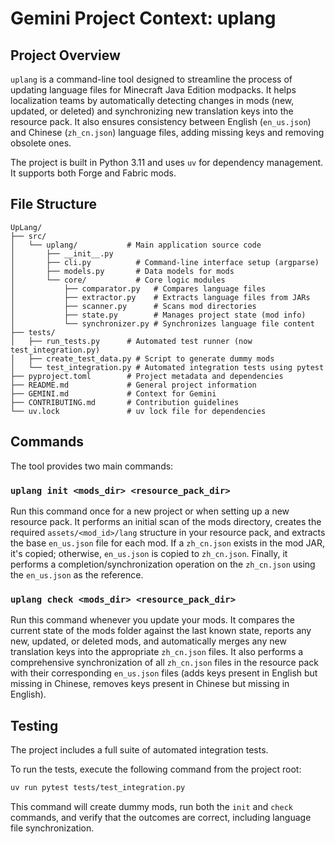 # Gemini Project Context: uplang

## Project Overview

`uplang` is a command-line tool designed to streamline the process of updating language files for Minecraft Java Edition modpacks. It helps localization teams by automatically detecting changes in mods (new, updated, or deleted) and synchronizing new translation keys into the resource pack. It also ensures consistency between English (`en_us.json`) and Chinese (`zh_cn.json`) language files, adding missing keys and removing obsolete ones.

The project is built in Python 3.11 and uses `uv` for dependency management. It supports both Forge and Fabric mods.

## File Structure

```
UpLang/
├── src/
│   └── uplang/           # Main application source code
│       ├── __init__.py
│       ├── cli.py          # Command-line interface setup (argparse)
│       ├── models.py       # Data models for mods
│       └── core/           # Core logic modules
│           ├── comparator.py   # Compares language files
│           ├── extractor.py    # Extracts language files from JARs
│           ├── scanner.py      # Scans mod directories
│           ├── state.py        # Manages project state (mod info)
│           └── synchronizer.py # Synchronizes language file content
├── tests/
│   ├── run_tests.py      # Automated test runner (now test_integration.py)
│   ├── create_test_data.py # Script to generate dummy mods
│   └── test_integration.py # Automated integration tests using pytest
├── pyproject.toml        # Project metadata and dependencies
├── README.md             # General project information
├── GEMINI.md             # Context for Gemini
├── CONTRIBUTING.md       # Contribution guidelines
└── uv.lock               # uv lock file for dependencies
```

## Commands

The tool provides two main commands:

### `uplang init <mods_dir> <resource_pack_dir>`

Run this command once for a new project or when setting up a new resource pack. It performs an initial scan of the mods directory, creates the required `assets/<mod_id>/lang` structure in your resource pack, and extracts the base `en_us.json` file for each mod. If a `zh_cn.json` exists in the mod JAR, it's copied; otherwise, `en_us.json` is copied to `zh_cn.json`. Finally, it performs a completion/synchronization operation on the `zh_cn.json` using the `en_us.json` as the reference.

### `uplang check <mods_dir> <resource_pack_dir>`

Run this command whenever you update your mods. It compares the current state of the mods folder against the last known state, reports any new, updated, or deleted mods, and automatically merges any new translation keys into the appropriate `zh_cn.json` files. It also performs a comprehensive synchronization of all `zh_cn.json` files in the resource pack with their corresponding `en_us.json` files (adds keys present in English but missing in Chinese, removes keys present in Chinese but missing in English).

## Testing

The project includes a full suite of automated integration tests.

To run the tests, execute the following command from the project root:

```bash
uv run pytest tests/test_integration.py
```

This command will create dummy mods, run both the `init` and `check` commands, and verify that the outcomes are correct, including language file synchronization.